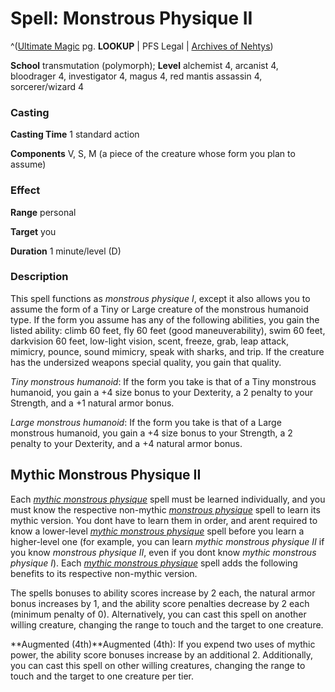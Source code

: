 # Spell: Monstrous Physique II

^([Ultimate Magic][ss-monstrous-physique-ii] pg. **LOOKUP** | PFS Legal | [Archives of Nehtys][sn-monstrous-physique-ii])

**School** transmutation (polymorph); **Level** alchemist 4, arcanist 4, bloodrager 4, investigator 4, magus 4, red mantis assassin 4, sorcerer/wizard 4

### Casting

**Casting Time** 1 standard action  

**Components** V, S, M (a piece of the creature whose form you plan to assume)

### Effect

**Range** personal  

**Target** you  

**Duration** 1 minute/level (D)

### Description

This spell functions as _monstrous physique I_, except it also allows you to assume the form of a Tiny or Large creature of the monstrous humanoid type. If the form you assume has any of the following abilities, you gain the listed ability: climb 60 feet, fly 60 feet (good maneuverability), swim 60 feet, darkvision 60 feet, low-light vision, scent, freeze, grab, leap attack, mimicry, pounce, sound mimicry, speak with sharks, and trip. If the creature has the undersized weapons special quality, you gain that quality.  

_Tiny monstrous humanoid_: If the form you take is that of a Tiny monstrous humanoid, you gain a +4 size bonus to your Dexterity, a 2 penalty to your Strength, and a +1 natural armor bonus.  

_Large monstrous humanoid_: If the form you take is that of a Large monstrous humanoid, you gain a +4 size bonus to your Strength, a 2 penalty to your Dexterity, and a +4 natural armor bonus.

## Mythic Monstrous Physique II

Each _[mythic monstrous physique]_ spell must be learned individually, and you must know the respective non-mythic _[monstrous physique]_ spell to learn its mythic version. You dont have to learn them in order, and arent required to know a lower-level _[mythic monstrous physique]_ spell before you learn a higher-level one (for example, you can learn _mythic monstrous physique II_ if you know _monstrous physique II_, even if you dont know _mythic monstrous physique I_). Each _[mythic monstrous physique]_ spell adds the following benefits to its respective non-mythic version.  

The spells bonuses to ability scores increase by 2 each, the natural armor bonus increases by 1, and the ability score penalties decrease by 2 each (minimum penalty of 0). Alternatively, you can cast this spell on another willing creature, changing the range to touch and the target to one creature.   

**Augmented (4th)**Augmented (4th): If you expend two uses of mythic power, the ability score bonuses increase by an additional 2. Additionally, you can cast this spell on other willing creatures, changing the range to touch and the target to one creature per tier.

[ss-monstrous-physique-ii]: http://paizo.com/pathfinderRPG/v57
[sn-monstrous-physique-ii]: http://www.archivesofnethys.com/SpellDisplay.aspx?ItemName=Monstrous%20Physique%20II
[monstrous physique]: http://www.archivesofnethys.com/SpellDisplay.aspx?ItemName=monstrous%20physique
[mythic monstrous physique]: http://www.archivesofnethys.com/SpellDisplay.aspx?ItemName=mythic%20monstrous%20physique